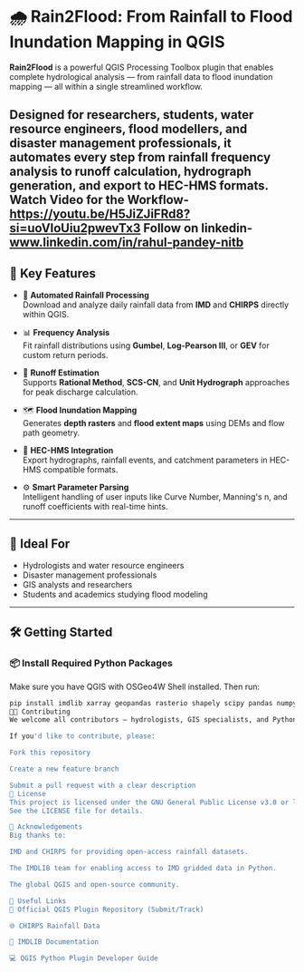 # 🌧️ Rain2Flood: From Rainfall to Flood Inundation Mapping in QGIS

**Rain2Flood** is a powerful QGIS Processing Toolbox plugin that enables complete hydrological analysis — from rainfall data to flood inundation mapping — all within a single streamlined workflow.

Designed for researchers, students, water resource engineers, flood modellers, and disaster management professionals, it automates every step from rainfall frequency analysis to runoff calculation, hydrograph generation, and export to HEC-HMS formats.
Watch Video for the Workflow-
https://youtu.be/H5JiZJiFRd8?si=uoVIoUiu2pwevTx3
Follow on linkedin- www.linkedin.com/in/rahul-pandey-nitb
---

## 🚀 Key Features

- 🔄 **Automated Rainfall Processing**  
  Download and analyze daily rainfall data from **IMD** and **CHIRPS** directly within QGIS.

- 📊 **Frequency Analysis**  
  Fit rainfall distributions using **Gumbel**, **Log-Pearson III**, or **GEV** for custom return periods.

- 🌊 **Runoff Estimation**  
  Supports **Rational Method**, **SCS-CN**, and **Unit Hydrograph** approaches for peak discharge calculation.

- 🗺️ **Flood Inundation Mapping**  
  Generates **depth rasters** and **flood extent maps** using DEMs and flow path geometry.

- 💾 **HEC-HMS Integration**  
  Export hydrographs, rainfall events, and catchment parameters in HEC-HMS compatible formats.

- ⚙️ **Smart Parameter Parsing**  
  Intelligent handling of user inputs like Curve Number, Manning's n, and runoff coefficients with real-time hints.

---

## 🧪 Ideal For

- Hydrologists and water resource engineers  
- Disaster management professionals  
- GIS analysts and researchers  
- Students and academics studying flood modeling

---

## 🛠️ Getting Started

### 📦 Install Required Python Packages

Make sure you have QGIS with OSGeo4W Shell installed. Then run:

```bash
pip install imdlib xarray geopandas rasterio shapely scipy pandas numpy matplotlib
🧑‍💻 Contributing
We welcome all contributors — hydrologists, GIS specialists, and Python developers alike!

If you'd like to contribute, please:

Fork this repository

Create a new feature branch

Submit a pull request with a clear description
📜 License
This project is licensed under the GNU General Public License v3.0 or later (GPLv3+).
See the LICENSE file for details.

📢 Acknowledgements
Big thanks to:

IMD and CHIRPS for providing open-access rainfall datasets.

The IMDLIB team for enabling access to IMD gridded data in Python.

The global QGIS and open-source community.

🔗 Useful Links
📘 Official QGIS Plugin Repository (Submit/Track)

🌐 CHIRPS Rainfall Data

📘 IMDLIB Documentation

💻 QGIS Python Plugin Developer Guide
